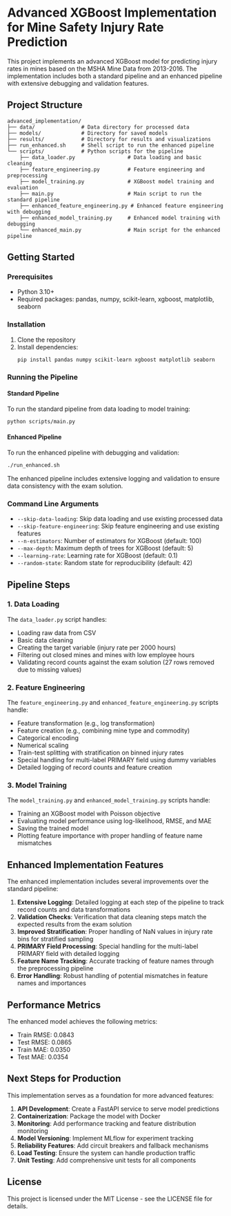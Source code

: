 # Advanced XGBoost Implementation for Mine Safety Injury Rate Prediction

This project implements an advanced XGBoost model for predicting injury rates in mines based on the MSHA Mine Data from 2013-2016. The implementation includes both a standard pipeline and an enhanced pipeline with extensive debugging and validation features.

## Project Structure

```
advanced_implementation/
├── data/               # Data directory for processed data
├── models/             # Directory for saved models
├── results/            # Directory for results and visualizations
├── run_enhanced.sh     # Shell script to run the enhanced pipeline
└── scripts/            # Python scripts for the pipeline
    ├── data_loader.py                 # Data loading and basic cleaning
    ├── feature_engineering.py         # Feature engineering and preprocessing
    ├── model_training.py              # XGBoost model training and evaluation
    ├── main.py                        # Main script to run the standard pipeline
    ├── enhanced_feature_engineering.py # Enhanced feature engineering with debugging
    ├── enhanced_model_training.py     # Enhanced model training with debugging
    └── enhanced_main.py               # Main script for the enhanced pipeline
```

## Getting Started

### Prerequisites

- Python 3.10+
- Required packages: pandas, numpy, scikit-learn, xgboost, matplotlib, seaborn

### Installation

1. Clone the repository
2. Install dependencies:
   ```
   pip install pandas numpy scikit-learn xgboost matplotlib seaborn
   ```

### Running the Pipeline

#### Standard Pipeline

To run the standard pipeline from data loading to model training:

```bash
python scripts/main.py
```

#### Enhanced Pipeline

To run the enhanced pipeline with debugging and validation:

```bash
./run_enhanced.sh
```

The enhanced pipeline includes extensive logging and validation to ensure data consistency with the exam solution.

### Command Line Arguments

- `--skip-data-loading`: Skip data loading and use existing processed data
- `--skip-feature-engineering`: Skip feature engineering and use existing features
- `--n-estimators`: Number of estimators for XGBoost (default: 100)
- `--max-depth`: Maximum depth of trees for XGBoost (default: 5)
- `--learning-rate`: Learning rate for XGBoost (default: 0.1)
- `--random-state`: Random state for reproducibility (default: 42)

## Pipeline Steps

### 1. Data Loading

The `data_loader.py` script handles:
- Loading raw data from CSV
- Basic data cleaning
- Creating the target variable (injury rate per 2000 hours)
- Filtering out closed mines and mines with low employee hours
- Validating record counts against the exam solution (27 rows removed due to missing values)

### 2. Feature Engineering

The `feature_engineering.py` and `enhanced_feature_engineering.py` scripts handle:
- Feature transformation (e.g., log transformation)
- Feature creation (e.g., combining mine type and commodity)
- Categorical encoding
- Numerical scaling
- Train-test splitting with stratification on binned injury rates
- Special handling for multi-label PRIMARY field using dummy variables
- Detailed logging of record counts and feature creation

### 3. Model Training

The `model_training.py` and `enhanced_model_training.py` scripts handle:
- Training an XGBoost model with Poisson objective
- Evaluating model performance using log-likelihood, RMSE, and MAE
- Saving the trained model
- Plotting feature importance with proper handling of feature name mismatches

## Enhanced Implementation Features

The enhanced implementation includes several improvements over the standard pipeline:

1. **Extensive Logging**: Detailed logging at each step of the pipeline to track record counts and data transformations
2. **Validation Checks**: Verification that data cleaning steps match the expected results from the exam solution
3. **Improved Stratification**: Proper handling of NaN values in injury rate bins for stratified sampling
4. **PRIMARY Field Processing**: Special handling for the multi-label PRIMARY field with detailed logging
5. **Feature Name Tracking**: Accurate tracking of feature names through the preprocessing pipeline
6. **Error Handling**: Robust handling of potential mismatches in feature names and importances

## Performance Metrics

The enhanced model achieves the following metrics:

- Train RMSE: 0.0843
- Test RMSE: 0.0865
- Train MAE: 0.0350
- Test MAE: 0.0354

## Next Steps for Production

This implementation serves as a foundation for more advanced features:

1. **API Development**: Create a FastAPI service to serve model predictions
2. **Containerization**: Package the model with Docker
3. **Monitoring**: Add performance tracking and feature distribution monitoring
4. **Model Versioning**: Implement MLflow for experiment tracking
5. **Reliability Features**: Add circuit breakers and fallback mechanisms
6. **Load Testing**: Ensure the system can handle production traffic
7. **Unit Testing**: Add comprehensive unit tests for all components

## License

This project is licensed under the MIT License - see the LICENSE file for details.
